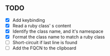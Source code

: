 ## TODO
- [x] Add keybinding
- [x] Read a ruby class' s content
- [X] Identify the class name, and it's namespace
- [X] Format the class name to match a ruby class
- [ ] Short-circuit if last line is found
- [ ] Add the FQCN to the clipboard
